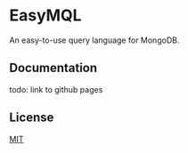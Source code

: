 # EasyMQL
An easy-to-use query language for MongoDB.

## Documentation
todo: link to github pages

## License
[MIT](https://github.com/vivek-shrikhande/easy-mql/blob/main/LICENSE)
